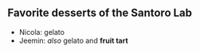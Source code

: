 ## Favorite desserts of the Santoro Lab
- Nicola: gelato
- Jeemin: _also_ gelato and **fruit tart**
